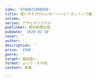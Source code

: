 ```yaml
---
isbn: '9784021908958'
title: 使いやすさがいいね！ハッピーコットンで編
volume: ''
series: アサヒオリジナル
publisher: 朝日新聞出版
pubdate: '2020-02-18'
cover: ''
author: ''
description: ''
price: '1500'
genre: ''
target: 雑誌扱い
format: ムック・その他
content: 家事

---
```

